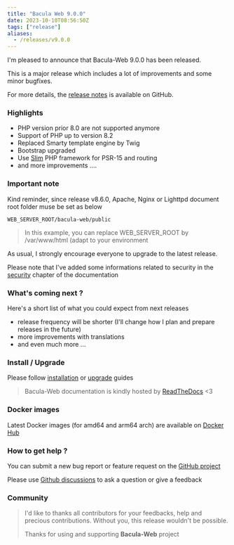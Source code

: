 ```yaml
---
title: "Bacula Web 9.0.0"
date: 2023-10-10T08:56:50Z
tags: ["release"]
aliases:
  - /releases/v9.0.0
---
```


I'm pleased to announce that Bacula-Web 9.0.0 has been released.

This is a major release which includes a lot of improvements and some minor bugfixes.  

For more details, the [release notes](https://github.com/bacula-web/bacula-web/releases/tag/v9.0.0) is available on GitHub.

### Highlights

- PHP version prior 8.0 are not supported anymore
- Support of PHP up to version 8.2
- Replaced Smarty template engine by Twig
- Bootstrap upgraded
- Use [Slim](https://www.slimframework.com) PHP framework for PSR-15 and routing
- and more improvements ....

### Important note

Kind reminder, since release v8.6.0, Apache, Nginx or Lighttpd document root folder muse be set as below

``` shell
WEB_SERVER_ROOT/bacula-web/public
```

> In this example, you can replace WEB_SERVER_ROOT by /var/www/html (adapt to your environment

As usual, I strongly encourage everyone to upgrade to the latest release.

Please note that I've added some informations related to security in the [security](https://docs.bacula-web.org/en/latest/01_about/security.html) chapter of the documentation

### What's coming next ?

Here's a short list of what you could expect from next releases

- release frequency will be shorter (I'll change how I plan and prepare releases in the future)
- more improvements with translations
- and even much more ...

### Install / Upgrade

Please follow [installation](https://docs.bacula-web.org/en/latest/02_install/index.html) or [upgrade](https://docs.bacula-web.org/en/latest/02_install/upgrade.html) guides

> Bacula-Web documentation is kindly hosted by [ReadTheDocs](https://readthedocs.org/) <3

### Docker images

Latest Docker images (for amd64 and arm64 arch) are available on [Docker Hub](https://hub.docker.com/r/baculaweb/bacula-web)

### How to get help ?

You can submit a new bug report or feature request on the [GitHub project](https://github.com/bacula-web/bacula-web/issues)

Please use [Github discussions](https://github.com/bacula-web/bacula-web/discussions) to ask a question
or give a feedback

### Community

> I'd like to thanks all contributors for your feedbacks, help and precious contributions.
> Without you, this release wouldn't be possible.
>
> Thanks for using and supporting **Bacula-Web** project
